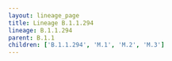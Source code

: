 ```yaml
---
layout: lineage_page
title: Lineage B.1.1.294
lineage: B.1.1.294
parent: B.1.1
children: ['B.1.1.294', 'M.1', 'M.2', 'M.3']
---
```

